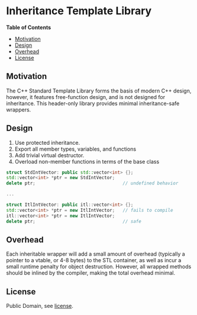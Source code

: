 Inheritance Template Library
============================

**Table of Contents**

- [Motivation](#design)
- [Design](#design)
- [Overhead](#overhead)
- [License](#license)

## Motivation

The C++ Standard Template Library forms the basis of modern C++ design, however, it features free-function design, and is not designed for inheritance. This header-only library provides minimal inheritance-safe wrappers.

## Design

1. Use protected inheritance.
2. Export all member types, variables, and functions
3. Add trivial virtual destructor.
4. Overload non-member functions in terms of the base class

```cpp
struct StdIntVector: public std::vector<int> {};
std::vector<int> *ptr = new StdIntVector;
delete ptr;                                 // undefined behavior

...

struct ItlIntVector: public itl::vector<int> {};
std::vector<int> *ptr = new ItlIntVector;   // fails to compile
itl::vector<int> *ptr = new ItlIntVector;
delete ptr;                                 // safe
```

## Overhead

Each inheritable wrapper will add a small amount of overhead (typically a pointer to a vtable, or 4-8 bytes) to the STL container, as well as incur a small runtime penalty for object destruction. However, all wrapped methods should be inlined by the compiler, making the total overhead minimal.

## License

Public Domain, see [license](LICENSE.md).
